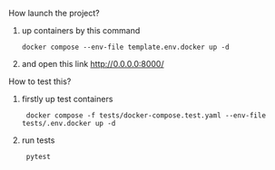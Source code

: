 How launch the project?

1) up containers by this command

       docker compose --env-file template.env.docker up -d

2) and open this link http://0.0.0.0:8000/



How to test this?

1) firstly up test containers

        docker compose -f tests/docker-compose.test.yaml --env-file tests/.env.docker up -d

2) run tests

        pytest
